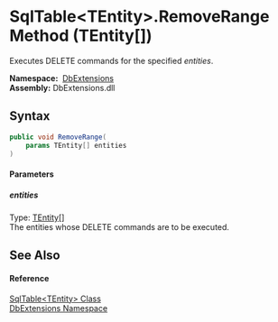 SqlTable&lt;TEntity>.RemoveRange Method (TEntity[])
===================================================
Executes DELETE commands for the specified *entities*.

  **Namespace:**  [DbExtensions][1]  
  **Assembly:** DbExtensions.dll

Syntax
------

```csharp
public void RemoveRange(
	params TEntity[] entities
)
```

#### Parameters

##### *entities*
Type: [TEntity][2][]  
The entities whose DELETE commands are to be executed.


See Also
--------

#### Reference
[SqlTable&lt;TEntity> Class][2]  
[DbExtensions Namespace][1]  

[1]: ../README.md
[2]: README.md